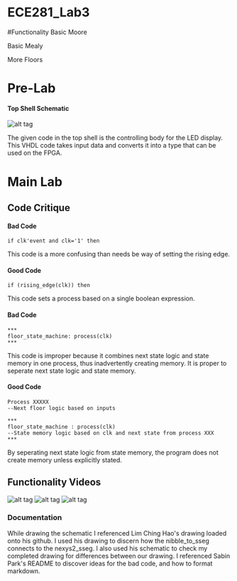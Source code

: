 ECE281_Lab3
===========
#Functionality
Basic Moore

Basic Mealy

More Floors

# Pre-Lab
#### Top Shell Schematic
![alt tag](https://raw.github.com/seanbapty/ECE281_Lab3/master/topshellschematic3.JPG)

The given code in the top shell is the controlling body for the LED display. This VHDL code takes input data and converts it into a type that can be used on the FPGA.

# Main Lab
## Code Critique

#### Bad Code 
```
if clk'event and clk='1' then
```
This code is a more confusing than needs be way of setting the rising edge.
#### Good Code
```
if (rising_edge(clk)) then
```
This code sets a process based on a single boolean expression.

#### Bad Code
```
***
floor_state_machine: process(clk)
***
```
This code is improper because it combines next state logic and state memory in one process, thus inadvertently creating memory. It is proper to seperate next state logic and state memory.

#### Good Code
```
Process XXXXX
--Next floor logic based on inputs

***
floor_state_machine : process(clk) 
--State memory logic based on clk and next state from process XXX
***
```
By seperating next state logic from state memory, the program does not create memory unless explicitly stated.

## Functionality Videos
![alt tag](https://www.youtube.com/watch?v=KPDFuFnz9n8&feature=youtu.be)
![alt tag](https://www.youtube.com/watch?v=ifLdObCu_NA&feature=youtu.be)
![alt tag](https://www.youtube.com/watch?v=wCrTbxB3LaA&feature=youtu.be)

### Documentation
While drawing the schematic I referenced Lim Ching Hao's drawing loaded onto his github. I used his drawing to discern how the nibble_to_sseg connects to the nexys2_sseg. I also used his schematic to check my completed drawing for differences between our drawing. I referenced Sabin Park's README to discover ideas for the bad code, and how to format markdown.

